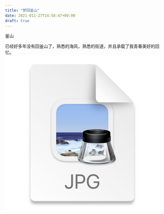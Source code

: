 ```yaml
---
title: "梦回釜山"
date: 2021-011-27T14:58:47+09:00
draft: true
---
```



釜山

已经好多年没有回釜山了，熟悉的海风，熟悉的街道，并且承载了我青春美好的回忆。
![img.png](img.png)